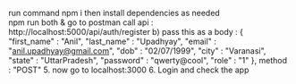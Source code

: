 run command npm i then install dependencies as needed  
 npm run both & go to postman
 call api : http://localhost:5000/api/auth/register
b) pass this as a body :
{
"first_name" : "Anil",
"last_name" : "Upadhyay",
"email" : "anil.upadhyay@gmail.com",
"dob" : "02/07/1999",
"city" : "Varanasi",
"state" : "UttarPradesh",
"password" : "qwerty@cool",
"role" : "1"
},
method : "POST" 5. now go to localhost:3000 6. Login and check the app
